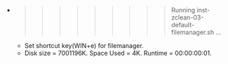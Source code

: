 * >>>>>>>>> Running inst-zclean-03-default-filemanager.sh ...
  * Set shortcut key(WIN+e) for filemanager.
  * Disk size = 7001196K. Space Used = 4K. Runtime = 00:00:00:01.
